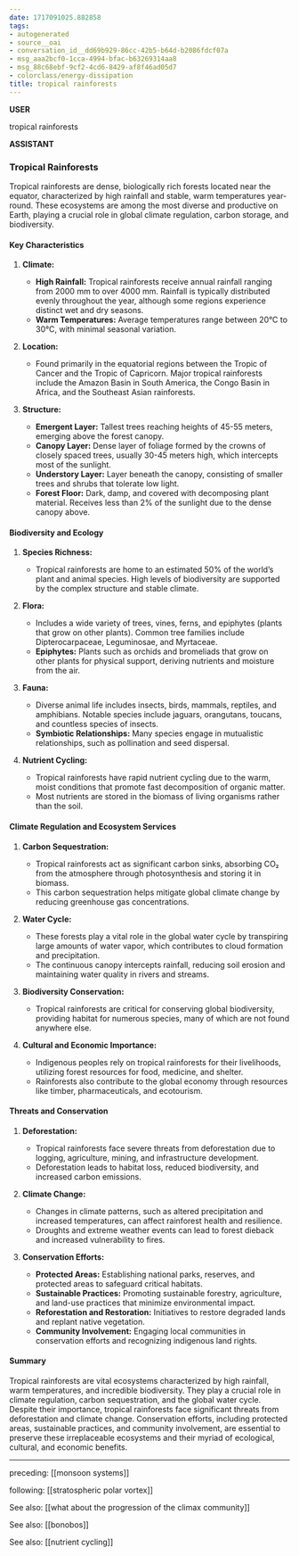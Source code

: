 ```yaml
---
date: 1717091025.882858
tags:
- autogenerated
- source__oai
- conversation_id__dd69b929-86cc-42b5-b64d-b2086fdcf07a
- msg_aaa2bcf0-1cca-4994-bfac-b63269314aa8
- msg_88c68ebf-9cf2-4cd6-8429-af8f46ad05d7
- colorclass/energy-dissipation
title: tropical rainforests
---
```


**USER**

tropical rainforests


**ASSISTANT**

### Tropical Rainforests

Tropical rainforests are dense, biologically rich forests located near the equator, characterized by high rainfall and stable, warm temperatures year-round. These ecosystems are among the most diverse and productive on Earth, playing a crucial role in global climate regulation, carbon storage, and biodiversity.

#### Key Characteristics

1. **Climate:**
   - **High Rainfall:** Tropical rainforests receive annual rainfall ranging from 2000 mm to over 4000 mm. Rainfall is typically distributed evenly throughout the year, although some regions experience distinct wet and dry seasons.
   - **Warm Temperatures:** Average temperatures range between 20°C to 30°C, with minimal seasonal variation.

2. **Location:**
   - Found primarily in the equatorial regions between the Tropic of Cancer and the Tropic of Capricorn. Major tropical rainforests include the Amazon Basin in South America, the Congo Basin in Africa, and the Southeast Asian rainforests.

3. **Structure:**
   - **Emergent Layer:** Tallest trees reaching heights of 45-55 meters, emerging above the forest canopy.
   - **Canopy Layer:** Dense layer of foliage formed by the crowns of closely spaced trees, usually 30-45 meters high, which intercepts most of the sunlight.
   - **Understory Layer:** Layer beneath the canopy, consisting of smaller trees and shrubs that tolerate low light.
   - **Forest Floor:** Dark, damp, and covered with decomposing plant material. Receives less than 2% of the sunlight due to the dense canopy above.

#### Biodiversity and Ecology

1. **Species Richness:**
   - Tropical rainforests are home to an estimated 50% of the world’s plant and animal species. High levels of biodiversity are supported by the complex structure and stable climate.

2. **Flora:**
   - Includes a wide variety of trees, vines, ferns, and epiphytes (plants that grow on other plants). Common tree families include Dipterocarpaceae, Leguminosae, and Myrtaceae.
   - **Epiphytes:** Plants such as orchids and bromeliads that grow on other plants for physical support, deriving nutrients and moisture from the air.

3. **Fauna:**
   - Diverse animal life includes insects, birds, mammals, reptiles, and amphibians. Notable species include jaguars, orangutans, toucans, and countless species of insects.
   - **Symbiotic Relationships:** Many species engage in mutualistic relationships, such as pollination and seed dispersal.

4. **Nutrient Cycling:**
   - Tropical rainforests have rapid nutrient cycling due to the warm, moist conditions that promote fast decomposition of organic matter.
   - Most nutrients are stored in the biomass of living organisms rather than the soil.

#### Climate Regulation and Ecosystem Services

1. **Carbon Sequestration:**
   - Tropical rainforests act as significant carbon sinks, absorbing CO₂ from the atmosphere through photosynthesis and storing it in biomass.
   - This carbon sequestration helps mitigate global climate change by reducing greenhouse gas concentrations.

2. **Water Cycle:**
   - These forests play a vital role in the global water cycle by transpiring large amounts of water vapor, which contributes to cloud formation and precipitation.
   - The continuous canopy intercepts rainfall, reducing soil erosion and maintaining water quality in rivers and streams.

3. **Biodiversity Conservation:**
   - Tropical rainforests are critical for conserving global biodiversity, providing habitat for numerous species, many of which are not found anywhere else.

4. **Cultural and Economic Importance:**
   - Indigenous peoples rely on tropical rainforests for their livelihoods, utilizing forest resources for food, medicine, and shelter.
   - Rainforests also contribute to the global economy through resources like timber, pharmaceuticals, and ecotourism.

#### Threats and Conservation

1. **Deforestation:**
   - Tropical rainforests face severe threats from deforestation due to logging, agriculture, mining, and infrastructure development.
   - Deforestation leads to habitat loss, reduced biodiversity, and increased carbon emissions.

2. **Climate Change:**
   - Changes in climate patterns, such as altered precipitation and increased temperatures, can affect rainforest health and resilience.
   - Droughts and extreme weather events can lead to forest dieback and increased vulnerability to fires.

3. **Conservation Efforts:**
   - **Protected Areas:** Establishing national parks, reserves, and protected areas to safeguard critical habitats.
   - **Sustainable Practices:** Promoting sustainable forestry, agriculture, and land-use practices that minimize environmental impact.
   - **Reforestation and Restoration:** Initiatives to restore degraded lands and replant native vegetation.
   - **Community Involvement:** Engaging local communities in conservation efforts and recognizing indigenous land rights.

#### Summary

Tropical rainforests are vital ecosystems characterized by high rainfall, warm temperatures, and incredible biodiversity. They play a crucial role in climate regulation, carbon sequestration, and the global water cycle. Despite their importance, tropical rainforests face significant threats from deforestation and climate change. Conservation efforts, including protected areas, sustainable practices, and community involvement, are essential to preserve these irreplaceable ecosystems and their myriad of ecological, cultural, and economic benefits.


---

preceding: [[monsoon systems]]  


following: [[stratospheric polar vortex]]

See also: [[what about the progression of the climax community]]


See also: [[bonobos]]


See also: [[nutrient cycling]]